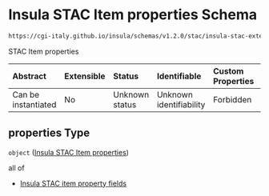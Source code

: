 # Insula STAC Item properties Schema

```txt
https://cgi-italy.github.io/insula/schemas/v1.2.0/stac/insula-stac-extension.schema.json#/oneOf/0/allOf/1/properties/properties
```

STAC Item properties

| Abstract            | Extensible | Status         | Identifiable            | Custom Properties | Additional Properties | Access Restrictions | Defined In                                                                                                   |
| :------------------ | :--------- | :------------- | :---------------------- | :---------------- | :-------------------- | :------------------ | :----------------------------------------------------------------------------------------------------------- |
| Can be instantiated | No         | Unknown status | Unknown identifiability | Forbidden         | Allowed               | none                | [insula-stac-extension.schema.json\*](schemas/stac/insula-stac-extension.schema.json) |

## properties Type

`object` ([Insula STAC Item properties](insula-stac-extension-oneof-0-allof-stac-item-properties-insula-stac-item-properties.md))

all of

* [Insula STAC item property fields](insula-stac-extension-definitions-insula-stac-item-property-fields.md)
